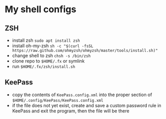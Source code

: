 # My shell configs
## ZSH
* install zsh `sudo apt install zsh`
* install oh-my-zsh `sh -c "$(curl -fsSL https://raw.github.com/ohmyzsh/ohmyzsh/master/tools/install.sh)"`
* change shell to zsh `chsh -s /bin/zsh`
* clone repo to `$HOME/.fx` or symlink
* run `$HOME/.fx/zsh/install.sh`

## KeePass
* copy the contents of `KeePass.config.xml` into the proper section of `$HOME/.config/KeePass/KeePass.config.xml`
* if the file does not yet exist, create and save a custom password rule in KeePass and exit the program, then the file will be there
